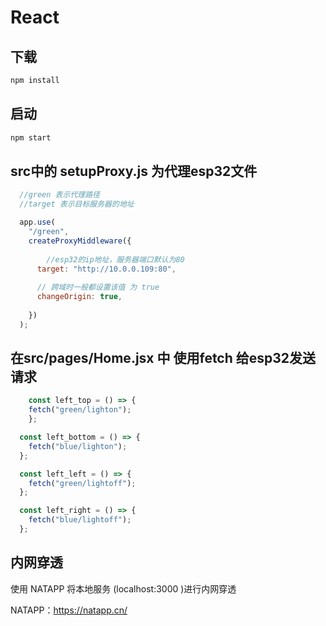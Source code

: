 # React

## 下载

```bash
npm install
```

## 启动

```bash
npm start
```



## src中的 setupProxy.js 为代理esp32文件

```js
  //green 表示代理路径
  //target 表示目标服务器的地址

  app.use(
    "/green",
    createProxyMiddleware({
    
    	//esp32的ip地址，服务器端口默认为80
      target: "http://10.0.0.109:80",
      
      // 跨域时一般都设置该值 为 true
      changeOrigin: true,
      
    })
  );
```



## 在src/pages/Home.jsx 中 使用fetch 给esp32发送请求

```jsx
	const left_top = () => {
    fetch("green/lighton");
	};

  const left_bottom = () => {
    fetch("blue/lighton");
  };

  const left_left = () => {
    fetch("green/lightoff");
  };

  const left_right = () => {
    fetch("blue/lightoff");
  };
```



## 内网穿透

使用 NATAPP 将本地服务 (localhost:3000 )进行内网穿透

NATAPP：https://natapp.cn/
